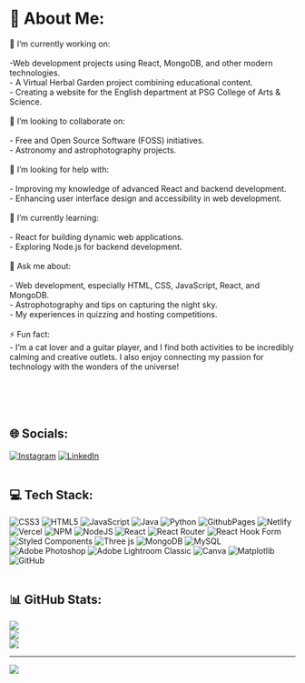 # 💫 About Me:
🔭 I’m currently working on:<br><br> -Web development projects using React, MongoDB, and other modern technologies.<br>- A Virtual Herbal Garden project combining educational content.<br>- Creating a website for the English department at PSG College of Arts & Science.<br><br>👯 I’m looking to collaborate on:<br><br>- Free and Open Source Software (FOSS) initiatives.<br>- Astronomy and astrophotography projects.<br><br>🤝 I’m looking for help with:<br><br>- Improving my knowledge of advanced React and backend development.<br>- Enhancing user interface design and accessibility in web development.<br><br>🌱 I’m currently learning:<br><br>- React for building dynamic web applications.<br>- Exploring Node.js for backend development.<br><br>💬 Ask me about:<br><br>- Web development, especially HTML, CSS, JavaScript, React, and MongoDB.<br>- Astrophotography and tips on capturing the night sky.<br>- My experiences in quizzing and hosting competitions.<br><br>⚡ Fun fact:<br>- I’m a cat lover and a guitar player, and I find both activities to be incredibly calming and creative outlets. I also enjoy connecting my passion for technology with the wonders of the universe!<br><br><br><br><br>


## 🌐 Socials:
[![Instagram](https://img.shields.io/badge/Instagram-%23E4405F.svg?logo=Instagram&logoColor=white)](https://instagram.com/theonefromthestardust) [![LinkedIn](https://img.shields.io/badge/LinkedIn-%230077B5.svg?logo=linkedin&logoColor=white)](https://linkedin.com/in/gokul-gopalan-046b51292) 
<br><br>
## 💻 Tech Stack:
![CSS3](https://img.shields.io/badge/css3-%231572B6.svg?style=for-the-badge&logo=css3&logoColor=white) ![HTML5](https://img.shields.io/badge/html5-%23E34F26.svg?style=for-the-badge&logo=html5&logoColor=white) ![JavaScript](https://img.shields.io/badge/javascript-%23323330.svg?style=for-the-badge&logo=javascript&logoColor=%23F7DF1E) ![Java](https://img.shields.io/badge/java-%23ED8B00.svg?style=for-the-badge&logo=openjdk&logoColor=white) ![Python](https://img.shields.io/badge/python-3670A0?style=for-the-badge&logo=python&logoColor=ffdd54) ![GithubPages](https://img.shields.io/badge/github%20pages-121013?style=for-the-badge&logo=github&logoColor=white) ![Netlify](https://img.shields.io/badge/netlify-%23000000.svg?style=for-the-badge&logo=netlify&logoColor=#00C7B7) ![Vercel](https://img.shields.io/badge/vercel-%23000000.svg?style=for-the-badge&logo=vercel&logoColor=white) ![NPM](https://img.shields.io/badge/NPM-%23CB3837.svg?style=for-the-badge&logo=npm&logoColor=white) ![NodeJS](https://img.shields.io/badge/node.js-6DA55F?style=for-the-badge&logo=node.js&logoColor=white) ![React](https://img.shields.io/badge/react-%2320232a.svg?style=for-the-badge&logo=react&logoColor=%2361DAFB) ![React Router](https://img.shields.io/badge/React_Router-CA4245?style=for-the-badge&logo=react-router&logoColor=white) ![React Hook Form](https://img.shields.io/badge/React%20Hook%20Form-%23EC5990.svg?style=for-the-badge&logo=reacthookform&logoColor=white) ![Styled Components](https://img.shields.io/badge/styled--components-DB7093?style=for-the-badge&logo=styled-components&logoColor=white) ![Three js](https://img.shields.io/badge/threejs-black?style=for-the-badge&logo=three.js&logoColor=white) ![MongoDB](https://img.shields.io/badge/MongoDB-%234ea94b.svg?style=for-the-badge&logo=mongodb&logoColor=white) ![MySQL](https://img.shields.io/badge/mysql-4479A1.svg?style=for-the-badge&logo=mysql&logoColor=white) ![Adobe Photoshop](https://img.shields.io/badge/adobe%20photoshop-%2331A8FF.svg?style=for-the-badge&logo=adobe%20photoshop&logoColor=white) ![Adobe Lightroom Classic](https://img.shields.io/badge/Adobe%20Lightroom%20Classic-31A8FF.svg?style=for-the-badge&logo=Adobe%20Lightroom%20Classic&logoColor=white) ![Canva](https://img.shields.io/badge/Canva-%2300C4CC.svg?style=for-the-badge&logo=Canva&logoColor=white) ![Matplotlib](https://img.shields.io/badge/Matplotlib-%23ffffff.svg?style=for-the-badge&logo=Matplotlib&logoColor=black) ![GitHub](https://img.shields.io/badge/github-%23121011.svg?style=for-the-badge&logo=github&logoColor=white)
<br><br>
## 📊 GitHub Stats:
![](https://github-readme-stats.vercel.app/api?username=GokulOfStarDust&theme=dark&hide_border=false&include_all_commits=true&count_private=false)<br/>
![](https://github-readme-streak-stats.herokuapp.com/?user=GokulOfStarDust&theme=dark&hide_border=false)<br/>
![](https://github-readme-stats.vercel.app/api/top-langs/?username=GokulOfStarDust&theme=dark&hide_border=false&include_all_commits=true&count_private=false&layout=compact)

---
[![](https://visitcount.itsvg.in/api?id=GokulOfStarDust&icon=0&color=12)](https://visitcount.itsvg.in)


